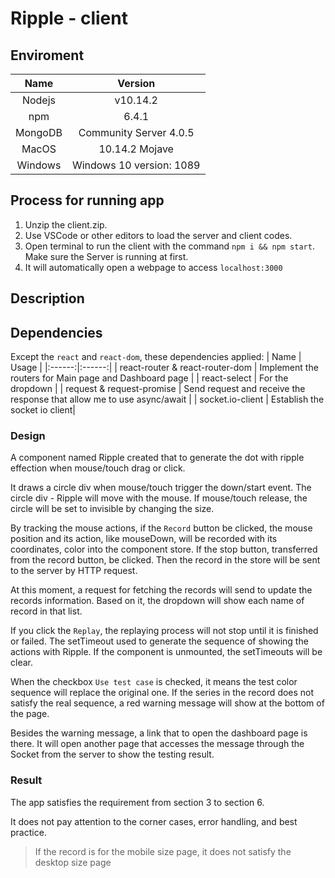 # Ripple - client

## Enviroment
| Name | Version |
|:------:|:------:|
| Nodejs | v10.14.2|
| npm | 6.4.1|
| MongoDB| Community Server 4.0.5|
| MacOS | 10.14.2 Mojave|
| Windows | Windows 10 version: 1089|

## Process for running app
1. Unzip the client.zip.
2. Use VSCode or other editors to load the server and client codes.
3. Open terminal to run the client with the command `npm i && npm start`. Make sure the Server is running at first.
4. It will automatically open a webpage to access `localhost:3000`

## Description

## Dependencies

Except the `react` and `react-dom`, these dependencies applied: 
| Name | Usage |
|:------:|:------:|
| react-router & react-router-dom | Implement the routers for Main page and Dashboard page |
| react-select | For the dropdown |
| request & request-promise | Send request and receive the response that allow me to use async/await |
| socket.io-client | Establish the socket io client|

### Design
A component named Ripple created that to generate the dot with ripple effection when mouse/touch drag or click. 

It draws a circle div when mouse/touch trigger the down/start event. The circle div - Ripple will move with the mouse. If mouse/touch release, the circle will be set to invisible by changing the size. 

By tracking the mouse actions, if the `Record` button be clicked, the mouse position and its action, like mouseDown, will be recorded with its coordinates, color into the component store. If the stop button, transferred from the record button, be clicked. Then the record in the store will be sent to the server by HTTP request.

At this moment, a request for fetching the records will send to update the records information. Based on it, the dropdown will show each name of record in that list. 

If you click the `Replay`, the replaying process will not stop until it is finished or failed. The setTimeout used to generate the sequence of showing the actions with Ripple. If the component is unmounted, the setTimeouts will be clear.

When the checkbox `Use test case` is checked, it means the test color sequence will replace the original one. If the series in the record does not satisfy the real sequence, a red warning message will show at the bottom of the page.

Besides the warning message, a link that to open the dashboard page is there. It will open another page that accesses the message through the Socket from the server to show the testing result.

### Result
The app satisfies the requirement from section 3 to section 6.

It does not pay attention to the corner cases, error handling, and best practice.
> If the record is for the mobile size page, it does not satisfy the desktop size page


